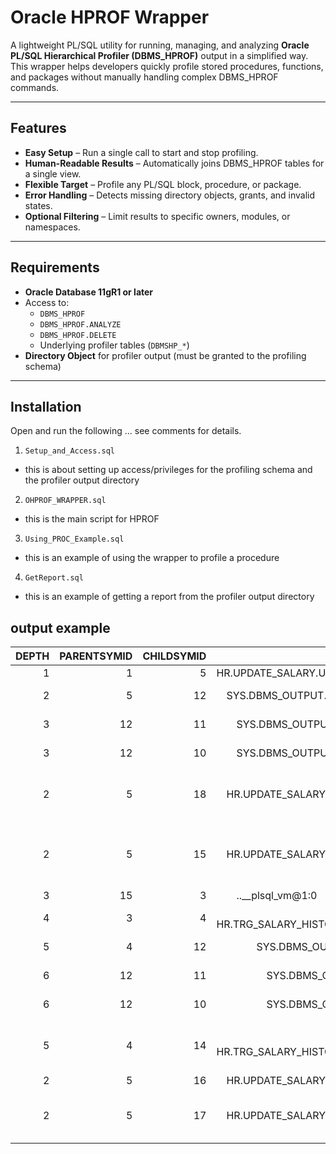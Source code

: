 # Oracle HPROF Wrapper

A lightweight PL/SQL utility for running, managing, and analyzing **Oracle PL/SQL Hierarchical Profiler (DBMS_HPROF)** output in a simplified way.  
This wrapper helps developers quickly profile stored procedures, functions, and packages without manually handling complex DBMS_HPROF commands.

---

## Features

- **Easy Setup** – Run a single call to start and stop profiling.
- **Human-Readable Results** – Automatically joins DBMS_HPROF tables for a single view.
- **Flexible Target** – Profile any PL/SQL block, procedure, or package.
- **Error Handling** – Detects missing directory objects, grants, and invalid states.
- **Optional Filtering** – Limit results to specific owners, modules, or namespaces.

---

## Requirements

- **Oracle Database 11gR1 or later**
- Access to:
  - `DBMS_HPROF`
  - `DBMS_HPROF.ANALYZE`
  - `DBMS_HPROF.DELETE`
  - Underlying profiler tables (`DBMSHP_*`)
- **Directory Object** for profiler output (must be granted to the profiling schema)

---

## Installation

Open and run the following ... see comments for details.
1. `Setup_and_Access.sql`
* this is about setting up access/privileges for the profiling schema and the profiler output directory
2. `OHPROF_WRAPPER.sql`
* this is the main script for HPROF
3. `Using_PROC_Example.sql`
* this is an example of using the wrapper to profile a procedure
4. `GetReport.sql`
* this is an example of getting a report from the profiler output directory


## output example

<table><thead><tr>	<th>DEPTH</th>
	<th>PARENTSYMID</th>
	<th>CHILDSYMID</th>
	<th>NODE</th>
	<th>OWNER</th>
	<th>MODULE</th>
	<th>TYPE</th>
	<th>FUNCTION</th>
	<th>LINE#</th>
	<th>SQL_ID</th>
	<th>SQL_TEXT</th>
	<th>FI_INCL_US</th>
	<th>FI_EXCL_US</th>
	<th>FI_CALLS</th>
</tr></thead>
<tbody id="data">
<td align="right">1</td>
<td align="right">1</td>
<td align="right">5</td>
<td>HR.UPDATE_SALARY.UPDATE_SALARY:1</td>
<td>HR</td>
<td>UPDATE_SALARY</td>
<td>PROCEDURE</td>
<td>UPDATE_SALARY</td>
<td align="right">1</td>
<td>&nbsp;</td>
<td>&nbsp;</td>
<td align="right">862</td>
<td align="right">68</td>
<td align="right">1</td>
	</tr>
	<tr>
<td align="right">2</td>
<td align="right">5</td>
<td align="right">12</td>
<td>&emsp;SYS.DBMS_OUTPUT.PUT_LINE:109</td>
<td>SYS</td>
<td>DBMS_OUTPUT</td>
<td>PACKAGE BODY</td>
<td>PUT_LINE</td>
<td align="right">109</td>
<td>&nbsp;</td>
<td>&nbsp;</td>
<td align="right">19</td>
<td align="right">2</td>
<td align="right">3</td>
	</tr>
	<tr>
<td align="right">3</td>
<td align="right">12</td>
<td align="right">11</td>
<td>&emsp;&emsp;SYS.DBMS_OUTPUT.PUT:77</td>
<td>SYS</td>
<td>DBMS_OUTPUT</td>
<td>PACKAGE BODY</td>
<td>PUT</td>
<td align="right">77</td>
<td>&nbsp;</td>
<td>&nbsp;</td>
<td align="right">15</td>
<td align="right">15</td>
<td align="right">3</td>
	</tr>
	<tr>
<td align="right">3</td>
<td align="right">12</td>
<td align="right">10</td>
<td>&emsp;&emsp;SYS.DBMS_OUTPUT.NEW_LINE:117</td>
<td>SYS</td>
<td>DBMS_OUTPUT</td>
<td>PACKAGE BODY</td>
<td>NEW_LINE</td>
<td align="right">117</td>
<td>&nbsp;</td>
<td>&nbsp;</td>
<td align="right">2</td>
<td align="right">2</td>
<td align="right">3</td>
	</tr>
	<tr>
<td align="right">2</td>
<td align="right">5</td>
<td align="right">18</td>
<td>&emsp;HR.UPDATE_SALARY.__static_sql_exec_line8:8</td>
<td>HR</td>
<td>UPDATE_SALARY</td>
<td>PROCEDURE</td>
<td>__static_sql_exec_line8</td>
<td align="right">8</td>
<td>gx0mwrab02p3g</td>
<td>SELECT * FROM EMPLOYEES WHERE EMP_ID = :B1 </td>
<td align="right">176</td>
<td align="right">176</td>
<td align="right">1</td>
	</tr>
	<tr>
<td align="right">2</td>
<td align="right">5</td>
<td align="right">15</td>
<td>&emsp;HR.UPDATE_SALARY.__static_sql_exec_line21:21</td>
<td>HR</td>
<td>UPDATE_SALARY</td>
<td>PROCEDURE</td>
<td>__static_sql_exec_line21</td>
<td align="right">21</td>
<td>czgj1xbux31qt</td>
<td>UPDATE EMPLOYEES SET SALARY = SALARY * ( (100 + :B</td>
<td align="right">453</td>
<td align="right">208</td>
<td align="right">1</td>
	</tr>
	<tr>
<td align="right">3</td>
<td align="right">15</td>
<td align="right">3</td>
<td>&emsp;&emsp;..__plsql_vm@1:0</td>
<td>&nbsp;</td>
<td>&nbsp;</td>
<td>&nbsp;</td>
<td>__plsql_vm@1</td>
<td align="right">0</td>
<td>&nbsp;</td>
<td>&nbsp;</td>
<td align="right">245</td>
<td align="right">1</td>
<td align="right">1</td>
	</tr>
	<tr>
<td align="right">4</td>
<td align="right">3</td>
<td align="right">4</td>
<td>&emsp;&emsp;&emsp;HR.TRG_SALARY_HISTORY.TRG_SALARY_HISTORY:0</td>
<td>HR</td>
<td>TRG_SALARY_HISTORY</td>
<td>TRIGGER</td>
<td>TRG_SALARY_HISTORY</td>
<td align="right">0</td>
<td>&nbsp;</td>
<td>&nbsp;</td>
<td align="right">244</td>
<td align="right">33</td>
<td align="right">1</td>
	</tr>
	<tr>
<td align="right">5</td>
<td align="right">4</td>
<td align="right">12</td>
<td>&emsp;&emsp;&emsp;&emsp;SYS.DBMS_OUTPUT.PUT_LINE:109</td>
<td>SYS</td>
<td>DBMS_OUTPUT</td>
<td>PACKAGE BODY</td>
<td>PUT_LINE</td>
<td align="right">109</td>
<td>&nbsp;</td>
<td>&nbsp;</td>
<td align="right">19</td>
<td align="right">2</td>
<td align="right">3</td>
	</tr>
	<tr>
<td align="right">6</td>
<td align="right">12</td>
<td align="right">11</td>
<td>&emsp;&emsp;&emsp;&emsp;&emsp;SYS.DBMS_OUTPUT.PUT:77</td>
<td>SYS</td>
<td>DBMS_OUTPUT</td>
<td>PACKAGE BODY</td>
<td>PUT</td>
<td align="right">77</td>
<td>&nbsp;</td>
<td>&nbsp;</td>
<td align="right">15</td>
<td align="right">15</td>
<td align="right">3</td>
	</tr>
	<tr>
<td align="right">6</td>
<td align="right">12</td>
<td align="right">10</td>
<td>&emsp;&emsp;&emsp;&emsp;&emsp;SYS.DBMS_OUTPUT.NEW_LINE:117</td>
<td>SYS</td>
<td>DBMS_OUTPUT</td>
<td>PACKAGE BODY</td>
<td>NEW_LINE</td>
<td align="right">117</td>
<td>&nbsp;</td>
<td>&nbsp;</td>
<td align="right">2</td>
<td align="right">2</td>
<td align="right">3</td>
	</tr>
	<tr>
<td align="right">5</td>
<td align="right">4</td>
<td align="right">14</td>
<td>&emsp;&emsp;&emsp;&emsp;HR.TRG_SALARY_HISTORY.__static_sql_exec_line5:5</td>
<td>HR</td>
<td>TRG_SALARY_HISTORY</td>
<td>TRIGGER</td>
<td>__static_sql_exec_line5</td>
<td align="right">5</td>
<td>fzsnvn0f1q3rj</td>
<td>INSERT INTO SALARY_HISTORY ( EMP_ID, SALARY, CHANG</td>
<td align="right">209</td>
<td align="right">209</td>
<td align="right">1</td>
	</tr>
	<tr>
<td align="right">2</td>
<td align="right">5</td>
<td align="right">16</td>
<td>&emsp;HR.UPDATE_SALARY.__static_sql_exec_line25:25</td>
<td>HR</td>
<td>UPDATE_SALARY</td>
<td>PROCEDURE</td>
<td>__static_sql_exec_line25</td>
<td align="right">25</td>
<td>8ggw94h7mvxd7</td>
<td>COMMIT</td>
<td align="right">87</td>
<td align="right">87</td>
<td align="right">1</td>
	</tr>
	<tr>
<td align="right">2</td>
<td align="right">5</td>
<td align="right">17</td>
<td>&emsp;HR.UPDATE_SALARY.__static_sql_exec_line27:27</td>
<td>HR</td>
<td>UPDATE_SALARY</td>
<td>PROCEDURE</td>
<td>__static_sql_exec_line27</td>
<td align="right">27</td>
<td>gx0mwrab02p3g</td>
<td>SELECT * FROM EMPLOYEES WHERE EMP_ID = :B1 </td>
<td align="right">61</td>
<td align="right">61</td>
<td align="right">1</td>
	</tr>
</table>


<!--
Also read the LICENSE and follow it.
-->